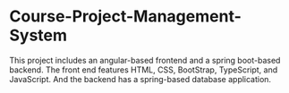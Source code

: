 # Course-Project-Management-System
This project includes an angular-based frontend and a spring boot-based backend. The front end features HTML, CSS, BootStrap, TypeScript, and JavaScript. And the backend has a spring-based database application.
